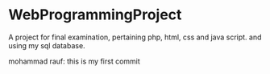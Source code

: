# WebProgrammingProject
A project for final examination, pertaining php, html, css and java script. and using my sql database.

mohammad rauf: this is my first commit
